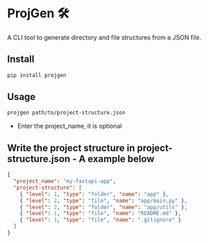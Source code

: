 


# ProjGen 🛠️

A CLI tool to generate directory and file structures from a JSON file.

## Install

```bash
pip install projgen
```
## Usage
```bash
projgen path/to/project-structure.json
```
- Enter the project_name, it is optional

## Write the project structure in project-structure.json - A example below
```json
{
  "project_name": "my-fastapi-app",
  "project-structure": [
    { "level": 1, "type": "folder", "name": "app" },
    { "level": 2, "type": "file", "name": "app/main.py" },
    { "level": 2, "type": "folder", "name": "app/utils" },
    { "level": 1, "type": "file", "name": "README.md" },
    { "level": 1, "type": "file", "name": ".gitignore" }
  ]
}
```

